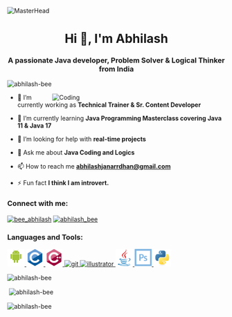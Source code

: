 ![MasterHead](https://indoanalytica.com/static/images/banner-2.gif)

<h1 align="center">Hi 👋, I'm Abhilash</h1>
<h3 align="center">A passionate Java developer, Problem Solver & Logical Thinker from India</h3>

<p align="left"> <img src="https://komarev.com/ghpvc/?username=abhilash-bee&label=Profile%20views&color=0e75b6&style=flat" alt="abhilash-bee" /> </p>

<img align="right" alt="Coding" width="400" src="https://drive.google.com/uc?export=view&id=1hpX6zI4vSh480b0iSLQ3-A9i4Ix3gnFD">

- 🔭 I’m currently working as **Technical Trainer & Sr. Content Developer**

- 🌱 I’m currently learning **Java Programming Masterclass covering Java 11 & Java 17**

- 🤝 I’m looking for help with **real-time projects**

- 💬 Ask me about **Java Coding and Logics**

- 📫 How to reach me **abhilashjanarrdhan@gmail.com**

- ⚡ Fun fact **I think I am introvert.**


<h3 align="left">Connect with me:</h3>
<p align="left">
<a href="https://www.hackerrank.com/bee_abhilash" target="blank"><img align="center" src="https://raw.githubusercontent.com/rahuldkjain/github-profile-readme-generator/master/src/images/icons/Social/hackerrank.svg" alt="bee_abhilash" height="30" width="40" /></a>
<a href="https://www.leetcode.com/abhilash_bee" target="blank"><img align="center" src="https://raw.githubusercontent.com/rahuldkjain/github-profile-readme-generator/master/src/images/icons/Social/leet-code.svg" alt="abhilash_bee" height="30" width="40" /></a>
</p>

<h3 align="left">Languages and Tools:</h3>
<p align="left"> <a href="https://developer.android.com" target="_blank" rel="noreferrer"> <img src="https://raw.githubusercontent.com/devicons/devicon/master/icons/android/android-original-wordmark.svg" alt="android" width="40" height="40"/> </a> <a href="https://www.cprogramming.com/" target="_blank" rel="noreferrer"> <img src="https://raw.githubusercontent.com/devicons/devicon/master/icons/c/c-original.svg" alt="c" width="40" height="40"/> </a> <a href="https://www.w3schools.com/cpp/" target="_blank" rel="noreferrer"> <img src="https://raw.githubusercontent.com/devicons/devicon/master/icons/cplusplus/cplusplus-original.svg" alt="cplusplus" width="40" height="40"/> </a> <a href="https://git-scm.com/" target="_blank" rel="noreferrer"> <img src="https://www.vectorlogo.zone/logos/git-scm/git-scm-icon.svg" alt="git" width="40" height="40"/> </a> <a href="https://www.adobe.com/in/products/illustrator.html" target="_blank" rel="noreferrer"> <img src="https://www.vectorlogo.zone/logos/adobe_illustrator/adobe_illustrator-icon.svg" alt="illustrator" width="40" height="40"/> </a> <a href="https://www.java.com" target="_blank" rel="noreferrer"> <img src="https://raw.githubusercontent.com/devicons/devicon/master/icons/java/java-original.svg" alt="java" width="40" height="40"/> </a> <a href="https://www.photoshop.com/en" target="_blank" rel="noreferrer"> <img src="https://raw.githubusercontent.com/devicons/devicon/master/icons/photoshop/photoshop-line.svg" alt="photoshop" width="40" height="40"/> </a> <a href="https://www.python.org" target="_blank" rel="noreferrer"> <img src="https://raw.githubusercontent.com/devicons/devicon/master/icons/python/python-original.svg" alt="python" width="40" height="40"/> </a> </p>

<p><img align="center" src="https://github-readme-stats.vercel.app/api/top-langs?username=abhilash-bee&show_icons=true&locale=en&layout=compact" alt="abhilash-bee" /></p>

<p>&nbsp;<img align="center" src="https://github-readme-stats.vercel.app/api?username=abhilash-bee&show_icons=true&locale=en" alt="abhilash-bee" /></p>

<p><img align="center" src="https://github-readme-streak-stats.herokuapp.com/?user=abhilash-bee&" alt="abhilash-bee" /></p>

